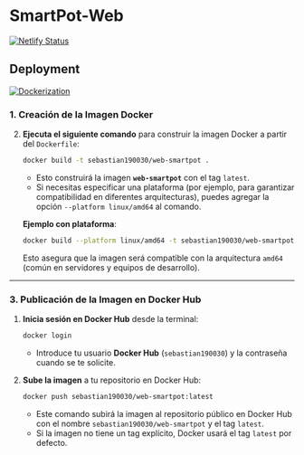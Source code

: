 # SmartPot-Web

[![Netlify Status](https://api.netlify.com/api/v1/badges/5d675e13-68c9-4d3d-a61d-da09db0574c4/deploy-status)](https://app.netlify.com/sites/smarpot/deploys)

## **Deployment**

[![Dockerization](https://github.com/SmartPotTech/SmartPot-Web/actions/workflows/dockerization.yml/badge.svg)](https://github.com/SmartPotTech/SmartPot-Web/actions/workflows/dockerization.yml)

### 1. **Creación de la Imagen Docker**

2. **Ejecuta el siguiente comando** para construir la imagen Docker a partir del `Dockerfile`:

   ```bash
   docker build -t sebastian190030/web-smartpot .
   ```

    - Esto construirá la imagen **`web-smartpot`** con el tag `latest`.
    - Si necesitas especificar una plataforma (por ejemplo, para garantizar compatibilidad en diferentes arquitecturas),
      puedes agregar la opción `--platform linux/amd64` al comando.

   **Ejemplo con plataforma**:

   ```bash
   docker build --platform linux/amd64 -t sebastian190030/web-smartpot .
   ```

   Esto asegura que la imagen será compatible con la arquitectura `amd64` (común en servidores y equipos de desarrollo).

---

### 3. **Publicación de la Imagen en Docker Hub**

1. **Inicia sesión en Docker Hub** desde la terminal:

   ```bash
   docker login
   ```

    - Introduce tu usuario **Docker Hub** (`sebastian190030`) y la contraseña cuando se te solicite.

2. **Sube la imagen** a tu repositorio en Docker Hub:

   ```bash
   docker push sebastian190030/web-smartpot:latest
   ```

    - Este comando subirá la imagen al repositorio público en Docker Hub con el nombre `sebastian190030/web-smartpot` y
      el tag `latest`.
    - Si la imagen no tiene un tag explícito, Docker usará el tag `latest` por defecto.
